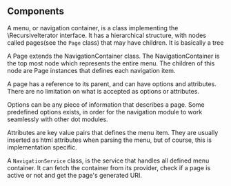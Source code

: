 ## Components

A menu, or navigation container, is a class implementing the \RecursiveIterator interface. It has a hierarchical structure, with nodes called pages(see the `Page` class) that may have children. It is basically a tree

A Page extends the NavigationContainer class. The NavigationContainer is the top most node which represents the entire menu. The children of this node are Page instances that defines each navigation item.

A page has a reference to its parent, and can have options and attributes. There are no limitation on what is accepted as options or attributes.

Options can be any piece of information that describes a page. Some predefined options exists, in order for the navigation module to work seamlessly with other dot modules.

Attributes are key value pairs that defines the menu item. They are usually inserted as html attributes when parsing the menu, but of course, this is implementation specific.

A `NavigationService` class, is the service that handles all defined menu container. It can fetch the container from its provider, check if a page is active or not and get the page's generated URI.
